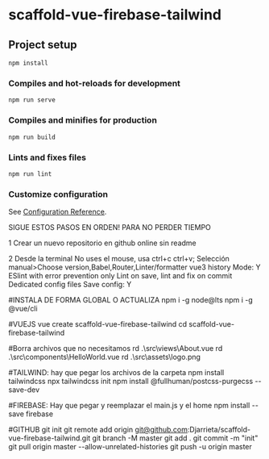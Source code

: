 # scaffold-vue-firebase-tailwind

## Project setup
```
npm install
```

### Compiles and hot-reloads for development
```
npm run serve
```

### Compiles and minifies for production
```
npm run build
```

### Lints and fixes files
```
npm run lint
```

### Customize configuration
See [Configuration Reference](https://cli.vuejs.org/config/).

SIGUE ESTOS PASOS EN ORDEN! PARA NO PERDER TIEMPO

1 Crear un nuevo repositorio en github online sin readme

2 Desde la terminal 
	No uses el mouse, usa ctrl+c ctrl+v; 
	Selección manual>Choose version,Babel,Router,Linter/formatter
	vue3
	history Mode: Y
	ESlint with error prevention only
	Lint on save, lint and fix on commit
	Dedicated config files
	Save config: Y
	
#INSTALA DE FORMA GLOBAL O ACTUALIZA
npm i -g node@lts
npm i -g @vue/cli

#VUEJS
vue create scaffold-vue-firebase-tailwind
cd scaffold-vue-firebase-tailwind

#Borra archivos que no necesitamos
rd .\src\views\About.vue
rd .\src\components\HelloWorld.vue
rd .\src\assets\logo.png

#TAILWIND: hay que pegar los archivos de la carpeta
npm install tailwindcss
npx tailwindcss init
npm install @fullhuman/postcss-purgecss --save-dev

#FIREBASE: Hay que pegar y reemplazar el main.js y el home
npm install --save firebase

#GITHUB
git init
git remote add origin git@github.com:Djarrieta/scaffold-vue-firebase-tailwind.git
git branch -M master
git add .
git commit -m "init"
git pull origin master --allow-unrelated-histories
git push -u origin master
